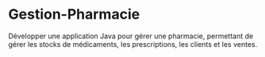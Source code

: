 # Gestion-Pharmacie
Développer une application Java pour gérer une pharmacie, permettant de gérer les stocks de médicaments, les prescriptions, les clients et les ventes.
